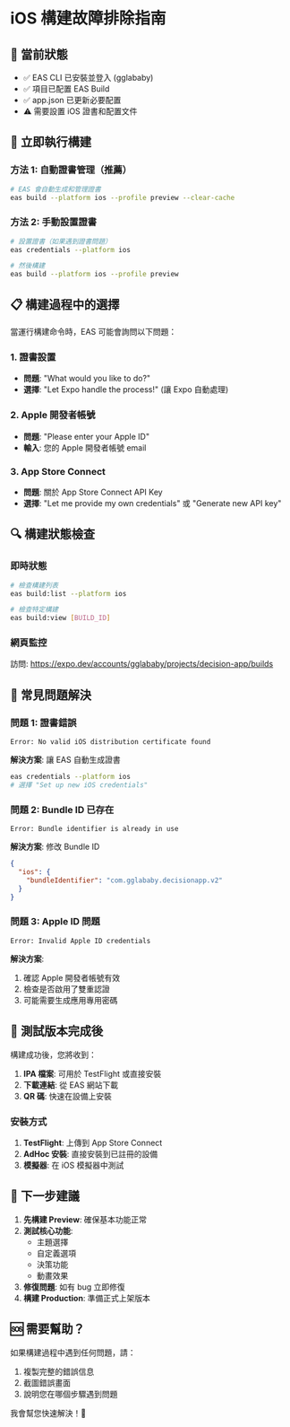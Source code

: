 # iOS 構建故障排除指南

## 🔧 當前狀態

- ✅ EAS CLI 已安裝並登入 (gglababy)
- ✅ 項目已配置 EAS Build
- ✅ app.json 已更新必要配置
- ⚠️ 需要設置 iOS 證書和配置文件

## 🚀 立即執行構建

### 方法 1: 自動證書管理（推薦）

```bash
# EAS 會自動生成和管理證書
eas build --platform ios --profile preview --clear-cache
```

### 方法 2: 手動設置證書

```bash
# 設置證書（如果遇到證書問題）
eas credentials --platform ios

# 然後構建
eas build --platform ios --profile preview
```

## 📋 構建過程中的選擇

當運行構建命令時，EAS 可能會詢問以下問題：

### 1. 證書設置

- **問題**: "What would you like to do?"
- **選擇**: "Let Expo handle the process!" (讓 Expo 自動處理)

### 2. Apple 開發者帳號

- **問題**: "Please enter your Apple ID"
- **輸入**: 您的 Apple 開發者帳號 email

### 3. App Store Connect

- **問題**: 關於 App Store Connect API Key
- **選擇**: "Let me provide my own credentials" 或 "Generate new API key"

## 🔍 構建狀態檢查

### 即時狀態

```bash
# 檢查構建列表
eas build:list --platform ios

# 檢查特定構建
eas build:view [BUILD_ID]
```

### 網頁監控

訪問: https://expo.dev/accounts/gglababy/projects/decision-app/builds

## 🐛 常見問題解決

### 問題 1: 證書錯誤

```
Error: No valid iOS distribution certificate found
```

**解決方案**: 讓 EAS 自動生成證書

```bash
eas credentials --platform ios
# 選擇 "Set up new iOS credentials"
```

### 問題 2: Bundle ID 已存在

```
Error: Bundle identifier is already in use
```

**解決方案**: 修改 Bundle ID

```json
{
  "ios": {
    "bundleIdentifier": "com.gglababy.decisionapp.v2"
  }
}
```

### 問題 3: Apple ID 問題

```
Error: Invalid Apple ID credentials
```

**解決方案**:

1. 確認 Apple 開發者帳號有效
2. 檢查是否啟用了雙重認證
3. 可能需要生成應用專用密碼

## 📱 測試版本完成後

構建成功後，您將收到：

1. **IPA 檔案**: 可用於 TestFlight 或直接安裝
2. **下載連結**: 從 EAS 網站下載
3. **QR 碼**: 快速在設備上安裝

### 安裝方式

1. **TestFlight**: 上傳到 App Store Connect
2. **AdHoc 安裝**: 直接安裝到已註冊的設備
3. **模擬器**: 在 iOS 模擬器中測試

## 🎯 下一步建議

1. **先構建 Preview**: 確保基本功能正常
2. **測試核心功能**:
   - 主題選擇
   - 自定義選項
   - 決策功能
   - 動畫效果
3. **修復問題**: 如有 bug 立即修復
4. **構建 Production**: 準備正式上架版本

## 🆘 需要幫助？

如果構建過程中遇到任何問題，請：

1. 複製完整的錯誤信息
2. 截圖錯誤畫面
3. 說明您在哪個步驟遇到問題

我會幫您快速解決！🚀
